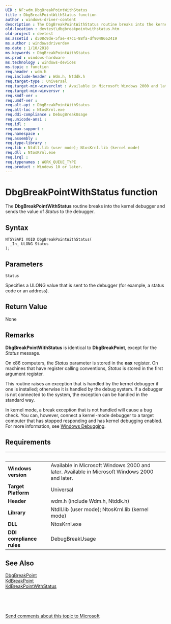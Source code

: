 ```yaml
---
UID : NF:wdm.DbgBreakPointWithStatus
title : DbgBreakPointWithStatus function
author : windows-driver-content
description : The DbgBreakPointWithStatus routine breaks into the kernel debugger and sends the value of Status to the debugger.
old-location : devtest\dbgbreakpointwithstatus.htm
old-project : devtest
ms.assetid : d508c9de-5fae-47c1-88fa-df9048662419
ms.author : windowsdriverdev
ms.date : 1/10/2018
ms.keywords : DbgBreakPointWithStatus
ms.prod : windows-hardware
ms.technology : windows-devices
ms.topic : function
req.header : wdm.h
req.include-header : Wdm.h, Ntddk.h
req.target-type : Universal
req.target-min-winverclnt : Available in Microsoft Windows 2000 and later.
req.target-min-winversvr : 
req.kmdf-ver : 
req.umdf-ver : 
req.alt-api : DbgBreakPointWithStatus
req.alt-loc : NtosKrnl.exe
req.ddi-compliance : DebugBreakUsage
req.unicode-ansi : 
req.idl : 
req.max-support : 
req.namespace : 
req.assembly : 
req.type-library : 
req.lib : Ntdll.lib (user mode); NtosKrnl.lib (kernel mode)
req.dll : NtosKrnl.exe
req.irql : 
req.typenames : WORK_QUEUE_TYPE
req.product : Windows 10 or later.
---
```



# DbgBreakPointWithStatus function
The <b>DbgBreakPointWithStatus</b> routine breaks into the kernel debugger and sends the value of <i>Status</i> to the debugger.

## Syntax

````
NTSYSAPI VOID DbgBreakPointWithStatus(
  _In_ ULONG Status
);
````

## Parameters

`Status`

Specifies a ULONG value that is sent to the debugger (for example, a status code or an address).


## Return Value

None

## Remarks

<b>DbgBreakPointWithStatus</b> is identical to <b>DbgBreakPoint</b>, except for the <i>Status</i> message.

On x86 computers, the <i>Status</i> parameter is stored in the <b>eax</b> register. On machines that have register calling conventions, <i>Status</i> is stored in the first argument register.

This routine raises an exception that is handled by the kernel debugger if one is installed; otherwise it is handled by the debug system. If a debugger is not connected to the system, the exception can be handled in the standard way.

In kernel mode, a break exception that is not handled will cause a bug check. You can, however, connect a kernel-mode debugger to a target computer that has stopped responding and has kernel debugging enabled. For more information, see <a href="https://msdn.microsoft.com/938ef180-84de-442f-9b6c-1138c2fc8d5a">Windows Debugging</a>.

## Requirements
| &nbsp; | &nbsp; |
| ---- |:---- |
| **Windows version** | Available in Microsoft Windows 2000 and later. Available in Microsoft Windows 2000 and later. |
| **Target Platform** | Universal |
| **Header** | wdm.h (include Wdm.h, Ntddk.h) |
| **Library** | Ntdll.lib (user mode); NtosKrnl.lib (kernel mode) |
| **DLL** | NtosKrnl.exe |
| **DDI compliance rules** | DebugBreakUsage |

## See Also

<dl>
<dt>
<a href="..\wdm\nf-wdm-dbgbreakpoint.md">DbgBreakPoint</a>
</dt>
<dt>
<a href="https://msdn.microsoft.com/library/windows/hardware/ff548063">KdBreakPoint</a>
</dt>
<dt>
<a href="..\wdm\nf-wdm-kdbreakpointwithstatus.md">KdBreakPointWithStatus</a>
</dt>
</dl>
 

 

<a href="mailto:wsddocfb@microsoft.com?subject=Documentation%20feedback [devtest\devtest]:%20DbgBreakPointWithStatus routine%20 RELEASE:%20(1/10/2018)&amp;body=%0A%0APRIVACY STATEMENT%0A%0AWe use your feedback to improve the documentation. We don't use your email address for any other purpose, and we'll remove your email address from our system after the issue that you're reporting is fixed. While we're working to fix this issue, we might send you an email message to ask for more info. Later, we might also send you an email message to let you know that we've addressed your feedback.%0A%0AFor more info about Microsoft's privacy policy, see http://privacy.microsoft.com/en-us/default.aspx." title="Send comments about this topic to Microsoft">Send comments about this topic to Microsoft</a>